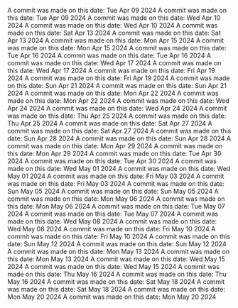 A commit was made on this date: Tue Apr 09 2024
A commit was made on this date: Tue Apr 09 2024
A commit was made on this date: Wed Apr 10 2024
A commit was made on this date: Wed Apr 10 2024
A commit was made on this date: Sat Apr 13 2024
A commit was made on this date: Sat Apr 13 2024
A commit was made on this date: Mon Apr 15 2024
A commit was made on this date: Mon Apr 15 2024
A commit was made on this date: Tue Apr 16 2024
A commit was made on this date: Tue Apr 16 2024
A commit was made on this date: Wed Apr 17 2024
A commit was made on this date: Wed Apr 17 2024
A commit was made on this date: Fri Apr 19 2024
A commit was made on this date: Fri Apr 19 2024
A commit was made on this date: Sun Apr 21 2024
A commit was made on this date: Sun Apr 21 2024
A commit was made on this date: Mon Apr 22 2024
A commit was made on this date: Mon Apr 22 2024
A commit was made on this date: Wed Apr 24 2024
A commit was made on this date: Wed Apr 24 2024
A commit was made on this date: Thu Apr 25 2024
A commit was made on this date: Thu Apr 25 2024
A commit was made on this date: Sat Apr 27 2024
A commit was made on this date: Sat Apr 27 2024
A commit was made on this date: Sun Apr 28 2024
A commit was made on this date: Sun Apr 28 2024
A commit was made on this date: Mon Apr 29 2024
A commit was made on this date: Mon Apr 29 2024
A commit was made on this date: Tue Apr 30 2024
A commit was made on this date: Tue Apr 30 2024
A commit was made on this date: Wed May 01 2024
A commit was made on this date: Wed May 01 2024
A commit was made on this date: Fri May 03 2024
A commit was made on this date: Fri May 03 2024
A commit was made on this date: Sun May 05 2024
A commit was made on this date: Sun May 05 2024
A commit was made on this date: Mon May 06 2024
A commit was made on this date: Mon May 06 2024
A commit was made on this date: Tue May 07 2024
A commit was made on this date: Tue May 07 2024
A commit was made on this date: Wed May 08 2024
A commit was made on this date: Wed May 08 2024
A commit was made on this date: Fri May 10 2024
A commit was made on this date: Fri May 10 2024
A commit was made on this date: Sun May 12 2024
A commit was made on this date: Sun May 12 2024
A commit was made on this date: Mon May 13 2024
A commit was made on this date: Mon May 13 2024
A commit was made on this date: Wed May 15 2024
A commit was made on this date: Wed May 15 2024
A commit was made on this date: Thu May 16 2024
A commit was made on this date: Thu May 16 2024
A commit was made on this date: Sat May 18 2024
A commit was made on this date: Sat May 18 2024
A commit was made on this date: Mon May 20 2024
A commit was made on this date: Mon May 20 2024
